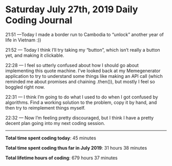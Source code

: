 # Saturday July 27th, 2019 Daily Coding Journal

21:51 —Today I made a border run to Cambodia to “unlock” another year of life in Vietnam :))

21:52 — Today I think I’ll try taking my “button”, which isn’t really a button yet, and making it clickable.

22:28 — I feel so utterly confused about how I should go about implementing this quote machine. I’ve looked back at my Memegenerator application to try to understand some things like making an API call (which reminded me about promises and chaining .then()), but mostly I feel so boggled right now.

22:31 — I think I’m going to do what I used to do when I got confused by algorithms. Find a working solution to the problem, copy it by hand, and then try to reimplement things myself.

22:32 — Now I’m feeling pretty discouraged, but I think I have a pretty decent plan going into my next coding session.

___
**Total time spent coding today**: 45 minutes

**Total time spent coding thus far in July 2019**: 31 hours 38 minutes

**Total lifetime hours of coding**: 679 hours 37 minutes